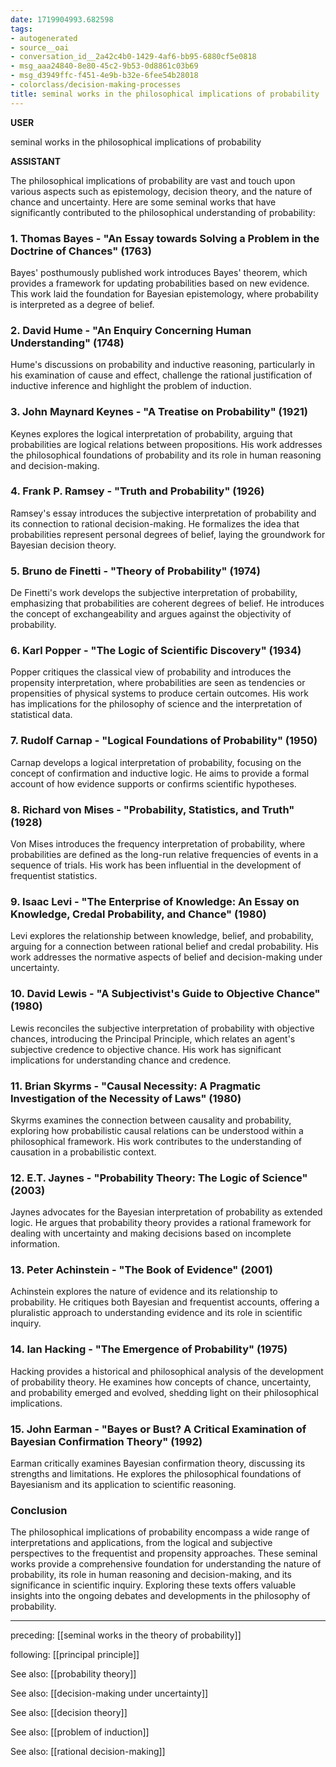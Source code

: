 ```yaml
---
date: 1719904993.682598
tags:
- autogenerated
- source__oai
- conversation_id__2a42c4b0-1429-4af6-bb95-6880cf5e0818
- msg_aaa24840-8e80-45c2-9b53-0d8861c03b69
- msg_d3949ffc-f451-4e9b-b32e-6fee54b28018
- colorclass/decision-making-processes
title: seminal works in the philosophical implications of probability
---
```


**USER**

seminal works in the philosophical implications of probability


**ASSISTANT**

The philosophical implications of probability are vast and touch upon various aspects such as epistemology, decision theory, and the nature of chance and uncertainty. Here are some seminal works that have significantly contributed to the philosophical understanding of probability:

### 1. **Thomas Bayes - "An Essay towards Solving a Problem in the Doctrine of Chances" (1763)**
Bayes' posthumously published work introduces Bayes' theorem, which provides a framework for updating probabilities based on new evidence. This work laid the foundation for Bayesian epistemology, where probability is interpreted as a degree of belief.

### 2. **David Hume - "An Enquiry Concerning Human Understanding" (1748)**
Hume's discussions on probability and inductive reasoning, particularly in his examination of cause and effect, challenge the rational justification of inductive inference and highlight the problem of induction.

### 3. **John Maynard Keynes - "A Treatise on Probability" (1921)**
Keynes explores the logical interpretation of probability, arguing that probabilities are logical relations between propositions. His work addresses the philosophical foundations of probability and its role in human reasoning and decision-making.

### 4. **Frank P. Ramsey - "Truth and Probability" (1926)**
Ramsey's essay introduces the subjective interpretation of probability and its connection to rational decision-making. He formalizes the idea that probabilities represent personal degrees of belief, laying the groundwork for Bayesian decision theory.

### 5. **Bruno de Finetti - "Theory of Probability" (1974)**
De Finetti's work develops the subjective interpretation of probability, emphasizing that probabilities are coherent degrees of belief. He introduces the concept of exchangeability and argues against the objectivity of probability.

### 6. **Karl Popper - "The Logic of Scientific Discovery" (1934)**
Popper critiques the classical view of probability and introduces the propensity interpretation, where probabilities are seen as tendencies or propensities of physical systems to produce certain outcomes. His work has implications for the philosophy of science and the interpretation of statistical data.

### 7. **Rudolf Carnap - "Logical Foundations of Probability" (1950)**
Carnap develops a logical interpretation of probability, focusing on the concept of confirmation and inductive logic. He aims to provide a formal account of how evidence supports or confirms scientific hypotheses.

### 8. **Richard von Mises - "Probability, Statistics, and Truth" (1928)**
Von Mises introduces the frequency interpretation of probability, where probabilities are defined as the long-run relative frequencies of events in a sequence of trials. His work has been influential in the development of frequentist statistics.

### 9. **Isaac Levi - "The Enterprise of Knowledge: An Essay on Knowledge, Credal Probability, and Chance" (1980)**
Levi explores the relationship between knowledge, belief, and probability, arguing for a connection between rational belief and credal probability. His work addresses the normative aspects of belief and decision-making under uncertainty.

### 10. **David Lewis - "A Subjectivist's Guide to Objective Chance" (1980)**
Lewis reconciles the subjective interpretation of probability with objective chances, introducing the Principal Principle, which relates an agent's subjective credence to objective chance. His work has significant implications for understanding chance and credence.

### 11. **Brian Skyrms - "Causal Necessity: A Pragmatic Investigation of the Necessity of Laws" (1980)**
Skyrms examines the connection between causality and probability, exploring how probabilistic causal relations can be understood within a philosophical framework. His work contributes to the understanding of causation in a probabilistic context.

### 12. **E.T. Jaynes - "Probability Theory: The Logic of Science" (2003)**
Jaynes advocates for the Bayesian interpretation of probability as extended logic. He argues that probability theory provides a rational framework for dealing with uncertainty and making decisions based on incomplete information.

### 13. **Peter Achinstein - "The Book of Evidence" (2001)**
Achinstein explores the nature of evidence and its relationship to probability. He critiques both Bayesian and frequentist accounts, offering a pluralistic approach to understanding evidence and its role in scientific inquiry.

### 14. **Ian Hacking - "The Emergence of Probability" (1975)**
Hacking provides a historical and philosophical analysis of the development of probability theory. He examines how concepts of chance, uncertainty, and probability emerged and evolved, shedding light on their philosophical implications.

### 15. **John Earman - "Bayes or Bust? A Critical Examination of Bayesian Confirmation Theory" (1992)**
Earman critically examines Bayesian confirmation theory, discussing its strengths and limitations. He explores the philosophical foundations of Bayesianism and its application to scientific reasoning.

### Conclusion

The philosophical implications of probability encompass a wide range of interpretations and applications, from the logical and subjective perspectives to the frequentist and propensity approaches. These seminal works provide a comprehensive foundation for understanding the nature of probability, its role in human reasoning and decision-making, and its significance in scientific inquiry. Exploring these texts offers valuable insights into the ongoing debates and developments in the philosophy of probability.


---

preceding: [[seminal works in the theory of probability]]  


following: [[principal principle]]

See also: [[probability theory]]


See also: [[decision-making under uncertainty]]


See also: [[decision theory]]


See also: [[problem of induction]]


See also: [[rational decision-making]]